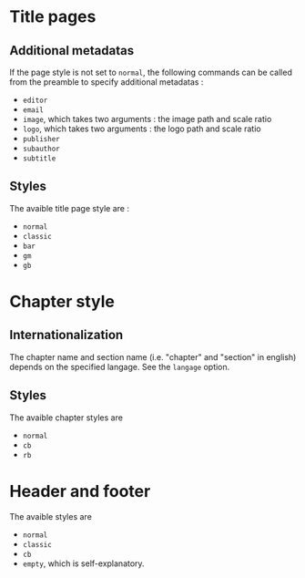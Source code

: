 # Title pages

## Additional metadatas

If the page style is not set to `normal`, the following commands can be called from the preamble to specify additional metadatas :

* `editor`
* `email`
* `image`, which takes two arguments : the image path and scale ratio
* `logo`, which takes two arguments : the logo path and scale ratio
* `publisher`
* `subauthor`
* `subtitle`

## Styles

The avaible title page style are :

* `normal`
* `classic`
* `bar`
* `gm`
* `gb`

# Chapter style

## Internationalization

The chapter name and section name (i.e. "chapter" and "section" in english) depends on the specified langage. See the `langage` option.

## Styles

The avaible chapter styles are

* `normal`
* `cb`
* `rb`

# Header and footer

The avaible styles are

* `normal`
* `classic`
* `cb`
* `empty`, which is self-explanatory.